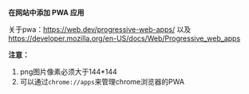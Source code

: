 **在网站中添加 PWA 应用**



关于pwa：https://web.dev/progressive-web-apps/ 以及 https://developer.mozilla.org/en-US/docs/Web/Progressive_web_apps



**注意：**

1. png图片像素必须大于144*144
2. 可以通过`chrome://apps`来管理chrome浏览器的PWA
